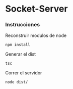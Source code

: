 # Socket-Server

### Instrucciones
Reconstruir modulos de node
```
npm install
```
Generar el dist
```
tsc
```
Correr el servidor
```
node dist/
```